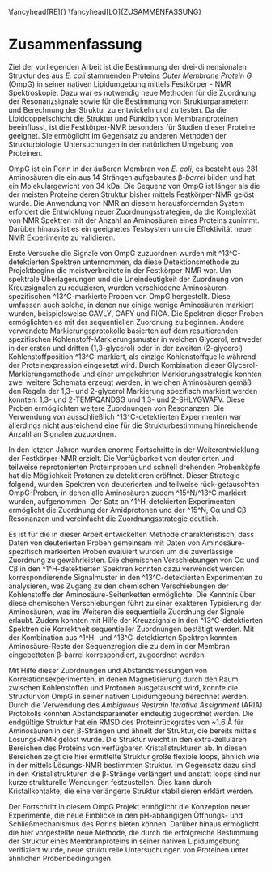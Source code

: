 


\fancyhead[RE]{}
\fancyhead[LO]{ZUSAMMENFASSUNG}


Zusammenfassung
===============

Ziel der vorliegenden Arbeit ist die Bestimmung der drei-dimensionalen Struktur des aus *E. coli* stammenden Proteins *Outer Membrane Protein G* (OmpG) in seiner nativen Lipidumgebung mittels Festkörper - NMR Spektroskopie. Dazu war es notwendig neue Methoden für die Zuordnung der Resonanzsignale sowie für die Bestimmung von Strukturparametern und Berechnung der Struktur zu entwickeln und zu testen. Da die Lipiddoppelschicht die Struktur und Funktion von Membranproteinen beeinflusst, ist die Festkörper-NMR besonders für Studien dieser Proteine geeignet. Sie ermöglicht im Gegensatz zu anderen Methoden der Strukturbiologie Untersuchungen in der natürlichen Umgebung von Proteinen.

OmpG ist ein Porin in der äußeren Membran von *E. coli*, es besteht aus 281 Aminosäuren die ein aus 14 Strängen aufgebautes β-*barrel* bilden und hat ein Molekulargewicht von 34 kDa. Die Sequenz von OmpG ist länger als die der meisten Proteine deren Struktur bisher mittels Festkörper-NMR gelöst wurde. Die Anwendung von NMR an diesem herausfordernden System erfordert die Entwicklung neuer Zuordnungsstrategien, da die Komplexität von NMR Spektren mit der Anzahl an Aminosäuren eines Proteins zunimmt. Darüber hinaus ist es ein geeignetes Testsystem um die Effektivität neuer NMR Experimente zu validieren.

Erste Versuche die Signale von OmpG zuzuordnen wurden mit ^13^C-detektierten Spektren unternommen, da diese Detektionsmethode zu Projektbeginn die meistverbreitete in der Festkörper-NMR war. Um spektrale Überlagerungen und die Uneindeutigkeit der Zuordnung von Kreuzsignalen zu reduzieren, wurden verschiedene Aminosäuren-spezifischen ^13^C-markierte Proben von OmpG hergestellt. Diese umfassen auch solche, in denen nur einige wenige Aminosäuren markiert wurden, beispielsweise GAVLY, GAFY und RIGA. Die Spektren dieser Proben ermöglichten es mit der sequentiellen Zuordnung zu beginnen. Andere verwendete Markierungsprotokolle basierten auf dem resultierenden spezifischen Kohlenstoff-Markierungsmuster in welchen Glycerol, entweder in der ersten und dritten (1,3-glycerol) oder in der zweiten (2-glycerol) Kohlenstoffposition ^13^C-markiert, als einzige Kohlenstoffquelle während der Proteinexpression eingesetzt wird. Durch Kombination dieser Glycerol-Markierungsmethode und einer umgekehrten Markierungsstrategie konnten zwei weitere Schemata erzeugt werden, in welchen Aminosäuren gemäß den Regeln der 1,3- und 2-glycerol Markierung spezifisch markiert werden konnten: 1,3- und 2-TEMPQANDSG und 1,3- und 2-SHLYGWAFV. Diese Proben ermöglichten weitere Zuordnungen von Resonanzen. Die Verwendung von ausschließlich ^13^C-detektierten Experimenten war allerdings nicht ausreichend eine für die Strukturbestimmung hinreichende Anzahl an Signalen zuzuordnen.

In den letzten Jahren wurden enorme Fortschritte in der Weiterentwicklung der Festkörper-NMR erzielt. Die Verfügbarkeit von deuterierten und teilweise reprotonierten Proteinproben und schnell drehenden Probenköpfe hat die Möglichkeit Protonen zu detektieren eröffnet. Dieser Strategie folgend, wurden Spektren von deuterierten und teilweise rück-getauschten OmpG-Proben, in denen alle Aminosäuren zudem ^15^N/^13^C markiert wurden, aufgenommen. Der Satz an ^1^H-detekierten Experimenten ermöglicht die Zuordnung der Amidprotonen und der ^15^N, Cα und Cβ Resonanzen und vereinfacht die Zuordnungsstrategie deutlich.

Es ist für die in dieser Arbeit entwickelten Methode charakteristisch, dass Daten von deuterierten Proben gemeinsam mit Daten von Aminosäure-spezifisch markierten Proben evaluiert wurden um die zuverlässige Zuordnung zu gewährleisten. Die chemischen Verschiebungen von Cα und Cβ in den ^1^H-detektierten Spektren konnten dazu verwendet werden korrespondierende Signalmuster in den ^13^C-detektierten Experimenten zu analysieren, was Zugang zu den chemischen Verschiebungen der Kohlenstoffe der Aminosäure-Seitenketten ermöglichte. Die Kenntnis über diese chemischen Verschiebungen führt zu einer exakteren Typisierung der Aminosäuren, was im Weiteren die sequentielle Zuordnung der Signale erlaubt. Zudem konnten mit Hilfe der Kreuzsignale in den ^13^C-detektierten Spektren die Korrektheit sequentieller Zuordnungen bestätigt werden. Mit der Kombination aus ^1^H- und ^13^C-detektierten Spektren konnten Aminosäure-Reste der Sequenzregion die zu dem in der Membran eingebetteten β-barrel korrespondiert, zugeordnet werden.

Mit Hilfe dieser Zuordnungen und Abstandsmessungen von Korrelationsexperimenten, in denen Magnetisierung durch den Raum zwischen Kohlenstoffen und Protonen ausgetauscht wird, konnte die Struktur von OmpG in seiner nativen Lipidumgebung berechnet werden. Durch die Verwendung des *Ambiguous Restrain Iterative Assignment* (ARIA) Protokolls konnten Abstandsparameter eindeutig zugeordnet werden. Die endgültige Struktur hat ein RMSD des Proteinrückgrates von ~1.6 Å für Aminosäuren in den β-Strängen und ähnelt der Struktur, die bereits mittels Lösungs-NMR gelöst wurde. Die Struktur weicht in den extra-zellulären Bereichen des Proteins von verfügbaren Kristallstrukturen ab. In diesen Bereichen zeigt die hier ermittelte Struktur große flexible loops, ähnlich wie in der mittels Lösungs-NMR bestimmten Struktur. Im Gegensatz dazu sind in den Kristallstrukturen die β-Stränge verlängert und anstatt loops sind nur kurze strukturelle Wendungen festzustellen. Dies kann durch Kristallkontakte, die eine verlängerte Struktur stabilisieren erklärt werden.

Der Fortschritt in diesem OmpG Projekt ermöglicht die Konzeption neuer Experimente, die neue Einblicke in den pH-abhängigen Öffnungs- und Schließmechanismus des Porins bieten können. Darüber hinaus ermöglicht die hier vorgestellte neue Methode, die durch die erfolgreiche Bestimmung der Struktur eines Membranproteins in seiner nativen Lipidumgebung verifiziert wurde, neue strukturelle Untersuchungen von Proteinen unter ähnlichen Probenbedingungen.
